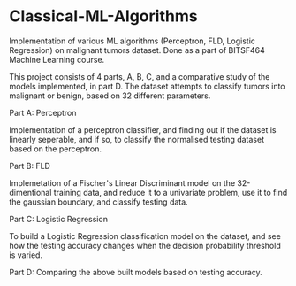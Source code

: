 # Classical-ML-Algorithms
Implementation of various ML algorithms (Perceptron, FLD, Logistic Regression) on malignant tumors dataset. Done as a part of BITSF464 Machine Learning course.

This project consists of 4 parts, A, B, C, and a comparative study of the models implemented, in part D.
The dataset attempts to classify tumors into malignant or benign, based on 32 different parameters.

Part A: Perceptron

Implementation of a perceptron classifier, and finding out if the dataset is linearly seperable, and if so, to classify the normalised testing dataset based on the perceptron.


Part B: FLD

Implemetation of a Fischer's Linear Discriminant model on the 32-dimentional training data, and reduce it to a univariate problem, use it to find the gaussian boundary,
and classify testing data.


Part C: Logistic Regression

To build a Logistic Regression classification model on the dataset, and see how the testing accuracy changes when the decision probability threshold is varied. 

Part D: Comparing the above built models based on testing accuracy.
